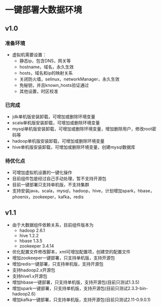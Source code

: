 # 一键部署大数据环境

## v1.0

### 准备环境

* 虚拟机需要设置：
    * 静态ip，包含DNS，网关等
    * hostname，域名，永久生效
    * hosts，域名和ip的映射关系
    * 关闭防火墙，selinux，networkManager，永久生效
    * 免秘钥，并且known_hosts验证通过
    * 其他设置，时区校准

### 已完成
* jdk单机版安装卸载，可增加或删除环境变量
* scala单机版安装卸载，可增加或删除环境变量
* mysql单机版安装卸载，可增加或删除环境变量，增加删除用户，修改root密码等
* hadoop单机版安装卸载，可增加或删除环境变量
* hive单机版安装卸载，可增加或删除环境变量，创建mysql数据库

### 待优化点   
 
* 可增加虚拟机设置的一键化操作
* 目前组件包是经过自己手动处理，暂不支持开源包
* 目前一键部署只支持单机版，不支持集群
* 支持安装java，scala，mysql，hadoop，hive，计划增加spark，hbase，phoenix，zookeeper，kafka，redis

## v1.1

* 由于大数据组件依赖关系，目前组件版本为
    * hadoop 2.6.1
    * hive 1.2.2
    * hbase 1.3.5
    * zookeeper 3.4.14
* 优化配置文件修改脚本，xml可增加配置项，创建空的配置文件
* 增加zookeeper一键部署，只支持单机版，支持开源包
* 增加redis一键部署，只支持单机版，支持开源包
* 支持hadoop2.x开源包
* 支持hive1.x开源包
* 增加hbase一键部署，只支持单机版，支持开源包(目前只测试1.3.5)
* 增加spark一键部署，只支持单机版，支持开源包(目前只测试2.3.3-bin-hadoop2.6)
* 增加kafka一键部署，只支持单机版，支持开源包(目前只测试2.11-0.9.0.1)